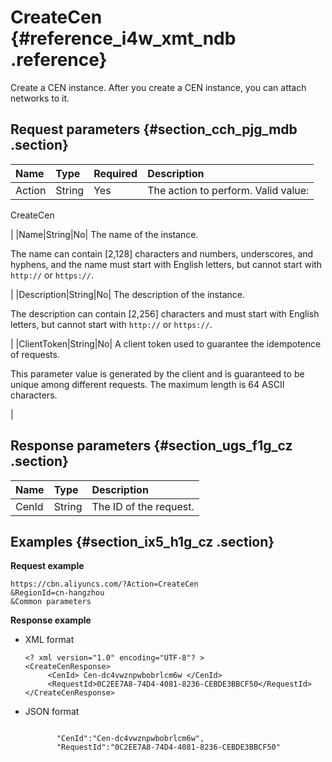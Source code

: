 # CreateCen {#reference_i4w_xmt_ndb .reference}

Create a CEN instance. After you create a CEN instance, you can attach networks to it.

## Request parameters {#section_cch_pjg_mdb .section}

|Name|Type|Required|Description|
|:---|:---|:-------|:----------|
|Action|String|Yes| The action to perform. Valid value:

 CreateCen

 |
|Name|String|No| The name of the instance.

 The name can contain \[2,128\] characters and numbers, underscores, and hyphens, and the name must start with English letters, but cannot start with `http://` or `https://`.

 |
|Description|String|No| The description of the instance.

 The description can contain \[2,256\] characters and must start with English letters, but cannot start with `http://` or `https://`.

 |
|ClientToken|String|No| A client token used to guarantee the idempotence of requests.

 This parameter value is generated by the client and is guaranteed to be unique among different requests. The maximum length is 64 ASCII characters.

 |

## Response parameters {#section_ugs_f1g_cz .section}

|Name|Type|Description|
|:---|:---|:----------|
|CenId|String|The ID of the request.|

## Examples {#section_ix5_h1g_cz .section}

**Request example**

``` {#createVPCpub}
https://cbn.aliyuncs.com/?Action=CreateCen
&RegionId=cn-hangzhou
&Common parameters
```

**Response example**

-   XML format

    ```
    <? xml version="1.0" encoding="UTF-8"? >
    <CreateCenResponse>
         <CenId> Cen-dc4vwznpwbobrlcm6w </CenId>
         <RequestId>0C2EE7A8-74D4-4081-8236-CEBDE3BBCF50</RequestId>
    </CreateCenResponse>
    ```

-   JSON format

    ```
    
           "CenId":"Cen-dc4vwznpwbobrlcm6w",
           "RequestId":"0C2EE7A8-74D4-4081-8236-CEBDE3BBCF50"
    
    ```


